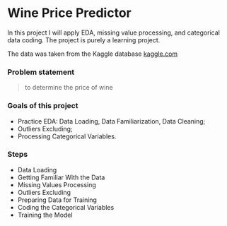 # Wine Price Predictor    


In this project I will apply EDA, missing value processing, and categorical data coding. The project is purely a learning project.    


The data was taken from the Kaggle database [kaggle.com](https://www.kaggle.com/)  

### Problem statement  

> to determine the price of wine   
    
### Goals of this project   

* Practice EDA: Data Loading, Data Familiarization, Data Cleaning;
* Outliers Excluding;
* Processing Categorical Variables.    

### Steps   

* Data Loading   
* Getting Familiar With the Data    
* Missing Values Processing
* Outliers Excluding    
* Preparing Data for Training    
* Coding the Categorical Variables   
* Training the Model  

